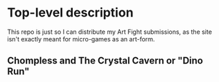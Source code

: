 # Top-level description
This repo is just so I can distribute my Art Fight submissions, as the site isn't exactly meant for micro-games as an art-form.

## Chompless and The Crystal Cavern or "Dino Run"
